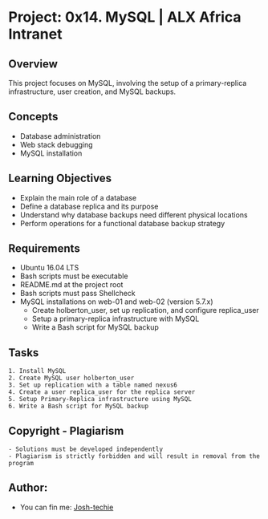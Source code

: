 # Project: 0x14. MySQL | ALX Africa Intranet

## Overview
This project focuses on MySQL, involving the setup of a primary-replica infrastructure, user creation, and MySQL backups.

## Concepts
- Database administration
- Web stack debugging
- MySQL installation

## Learning Objectives
- Explain the main role of a database
- Define a database replica and its purpose
- Understand why database backups need different physical locations
- Perform operations for a functional database backup strategy

## Requirements
- Ubuntu 16.04 LTS
- Bash scripts must be executable
- README.md at the project root
- Bash scripts must pass Shellcheck
- MySQL installations on web-01 and web-02 (version 5.7.x)
	- Create holberton_user, set up replication, and configure replica_user
	- Setup a primary-replica infrastructure with MySQL
	- Write a Bash script for MySQL backup

## Tasks
	1. Install MySQL
	2. Create MySQL user holberton_user
	3. Set up replication with a table named nexus6
	4. Create a user replica_user for the replica server
	5. Setup Primary-Replica infrastructure using MySQL
	6. Write a Bash script for MySQL backup

## Copyright - Plagiarism
	- Solutions must be developed independently
	- Plagiarism is strictly forbidden and will result in removal from the program

## Author:
- You can fin me: [Josh-techie](https://github.com/Josh-techie)
